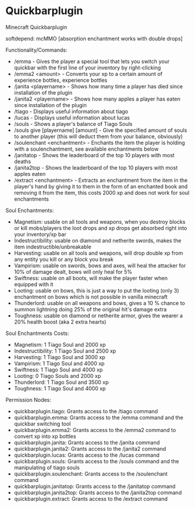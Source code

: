 # Quickbarplugin
Minecraft Quickbarplugin

softdepend: mcMMO [absorption enchantment works with double drops]

Functionality/Commands:
- /emma - Gives the player a special tool that lets you switch your quickbar with the first line of your inventory by right-clicking
- /emma2 \<amount\> - Converts your xp to a certain amount of experience bottles, experience bottles
- /janita \<playername\> - Shows how many time a player has died since installation of the plugin
- /janita2 \<playername\> - Shows how many apples a player has eaten since installation of the plugin
- /tiago - Displays useful information about tiago
- /lucas - Displays useful information about lucas
- /souls - Shows a player's balance of Tiago Souls
- /souls give \[playername\] \[amount\] - Give the specified amount of souls to another player (this will deduct them from your balance, obviously)
- /soulenchant \<enchantment\> - Enchants the item the player is holding with a soulenchantment, see available enchantments below
- /janitatop - Shows the leaderboard of the top 10 players with most deaths
- /janita2top - Shows the leaderboard of the top 10 players with most apples eaten
- /extract \<enchantment\> - Extracts an enchantment from the item in the player's hand by giving it to them in the form of an enchanted book and removing it from the item, this costs 2000 xp and does not work for soul enchantments

Soul Enchantments:
- Magnetism: usable on all tools and weapons, when you destroy blocks or kill mobs/players the loot drops and xp drops get absorbed right into your inventory/xp bar
- Indestructibility: usable on diamond and netherite swords, makes the item indestructible/unbreakable
- Harvesting: usable on all tools and weapons, will drop double xp from any entity you kill or any block you break
- Vampirism: usable on swords, bows and axes, will heal the attacker for 10% of damage dealt, bows will only heal for 5%
- Swiftness: usable on all boots, will make the player faster when equipped with it
- Looting: usable on bows, this is just a way to put the looting (only 3) enchantment on bows which is not possible in vanilla minecraft
- Thunderlord: usable on all weapons and bows, gives a 10 % chance to summon lightning doing 25% of the original hit's damage extra
- Toughness: usable on diamond or netherite armor, gives the wearer a 20% health boost (aka 2 extra hearts)

Soul Enchantments Costs:
- Magnetism: 1 Tiago Soul and 2000 xp
- Indestructibility: 1 Tiago Soul and 2500 xp
- Harvesting: 1 Tiago Soul and 3000 xp
- Vampirism: 1 Tiago Soul and 4000 xp
- Swiftness: 1 Tiago Soul and 4000 xp
- Looting: 0 Tiago Souls and 2000 xp
- Thunderlord: 1 Tiago Soul and 3500 xp
- Toughness: 1 Tiago Soul and 4000 xp

Permission Nodes:
- quickbarplugin.tiago: Grants access to the /tiago command
- quickbarplugin.emma: Grants access to the /emma command and the quickbar switching tool
- quickbarplugin.emma2: Grants access to the /emma2 command to convert xp into xp bottles
- quickbarplugin.janita: Grants access to the /janita command
- quickbarplugin.janita2: Grants access to the /janita2 command
- quickbarplugin.lucas: Grants access to the /lucas command
- quickbarplugin.souls: Grants access to the /souls command and the manipulating of tiago souls
- quickbarplugin.soulenchant: Grants access to the /soulenchant command
- quickbarplugin.janitatop: Grants access to the /janitatop command
- quickbarplugin.janita2top: Grants access to the /janita2top command
- quickbarplugin.extract: Grants access to the /extract command
